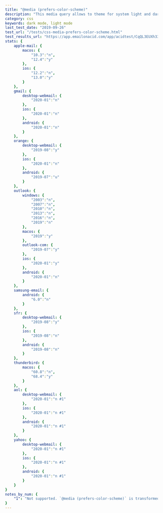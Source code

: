 ```yaml
---
title: "@media (prefers-color-scheme)"
description: "This media query allows to theme for system light and dark mode."
category: css
keywords: dark mode, light mode
last_test_date: "2019-09-26"
test_url: "/tests/css-media-prefers-color-scheme.html"
test_results_url: "https://app.emailonacid.com/app/acidtest/CqQL3EUXh33sQ8Q6rOkJapoIjxfDz99BUpXGjtT2ErWdN/list"
stats: {
    apple-mail: {
        macos: {
            "10.3":"n",
            "12.4":"y"
        },
        ios: {
            "12.2":"n",
			"13.0":"y"
        }
    },
    gmail: {
        desktop-webmail: {
            "2020-01":"n"
        },
        ios: {
            "2020-01":"n"
        },
        android: {
            "2020-01":"n"
        }
    },
    orange: {
        desktop-webmail: {
            "2019-08":"y"
        },
        ios: {
            "2020-01":"n"
        },
        android: {
            "2019-07":"u"
        }
    },
    outlook: {
        windows: {
            "2003":"n",
            "2007":"n",
            "2010":"n",
            "2013":"n",
            "2016":"n",
            "2019":"n"
        },
        macos: {
            "2019":"y"
        },
        outlook-com: {
            "2019-07":"y"
        },
        ios: {
            "2020-01":"y"
        },
        android: {
            "2020-01":"n"
        }
    },
    samsung-email: {
        android: {
            "6.0":"n"
        }
    },
    sfr: {
        desktop-webmail: {
            "2019-08":"y"
        },
        ios: {
            "2019-08":"n"
        },
        android: {
            "2019-08":"n"
        }
    },
    thunderbird: {
        macos: {
            "60.8":"n",
            "68.4":"y"
        }
    },
    aol: {
        desktop-webmail: {
            "2020-01":"n #1"
        },
        ios: {
            "2020-01":"n #1"
        },
        android: {
            "2020-01":"n #1"
        }
    },
    yahoo: {
        desktop-webmail: {
            "2020-01":"n #1"
        },
        ios: {
            "2020-01":"n #1"
        },
        android: {
            "2020-01":"n #1"
        }
    }
}
notes_by_num: {
    "1": "Not supported. `@media (prefers-color-scheme)` is transformed into `@media ( _filtered_a )`."
}
---
```

